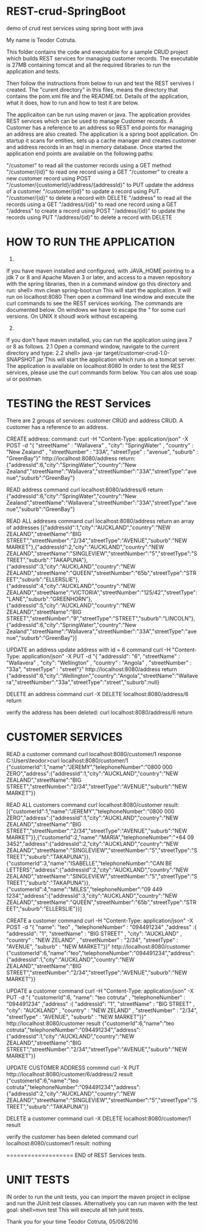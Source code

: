 # REST-crud-SpringBoot
demo of crud rest services using spring boot with java

My name is Teodor Cotruta.

This folder contains the code and executable for a sample CRUD project which 
builds REST services for managing customer records. The executable is 27MB containing 
tomcat and all the required libraries to run the application and tests. 

Then follow the instructions from below to run and test the REST servives I created.
The "curent directory" in this files, means the directory that contains the pom.xml file and the README.txt.
Details of the application, what it does, how to run and how to test it are below.

The applicaiton can be run using maven or java.
The application provides REST services which can be used to manage Customer records.
A Customer has a reference to an address so REST end points for managing an address are also created.
The application is a spring boot application. On startup it scans for entities, 
sets up a cache manager and creates customer and address records in an hsql in memory database.
Once started the application end points are available on the following paths:

"/customer" to read all the customer records using a GET method
"/customer/{id}" to read one record using a GET
"/customer" to create a new customer record using POST
"/customer/{customerId}/address/{addressId}" to PUT update the address of a customer
"/customer/{id}" to update a record using PUT. 
"/customer/{id}" to delete a record with DELETE
"/address" to read all the records using a GET
"/address/{id}" to read one record using a GET
"/address" to create a record using POST
"/address/{id}" to update the records using PUT
"/address/{id}" to delete a record with DELETE


HOW TO RUN THE APPLICATION
==========================
1. 
If you have maven installed and configured, with JAVA_HOME pointing to a jdk 7 or 8 and Apache Maven 3 or later, 
and access to a maven repository with the spring libraries, 
then in a command window go this directory and run:
shell> mvn clean spring-boot:run
This will start the application. It will run on localhost:8080
Then open a command line window and execute the curl commands to see the REST services working.
The commands are documented below. On windows we have to escape the " for some curl versions. On UNIX it shoudl work without escapeing.

2.
If you don't have maven installed, you can run the application using java 7 or 8 as follows.
2.1 Open a command window, navigate to the current directory and type:
2.2 shell> java -jar target/customer-crud-1.0-SNAPSHOT.jar
This will start the application which runs on a tomcat server.
The application is available on localhost:8080
In order to test the REST services, please use the curl commands form below. 
You can alos use soap ui or postman.



TESTING the REST Services
============================
There are 2 groups of services: customer CRUD and address CRUD.
A customer has a reference to an address. 

CREATE address:
command:
curl -H "Content-Type: application/json" -X POST -d "{ \"streetName\" : \"Wallavera\" , \"city\": \"SpringWater\" , \"country\" : \"New Zealand\" , \"streetNumber\" : \"33A\", \"streetType\" : \"avenue\", \"suburb\" : \"GreenBay\"}" http://localhost:8080/address
return:
{"addressId":6,"city":"SpringWater","country":"New Zealand","streetName":"Wallavera","streetNumber":"33A","streetType":"avenue","suburb":"GreenBay"}

READ address
command
curl localhost:8080/address/6
return
{"addressId":6,"city":"SpringWater","country":"New Zealand","streetName":"Wallavera","streetNumber":"33A","streetType":"avenue","suburb":"GreenBay"}

READ ALL addreses
command
curl localhost:8080/address
return an array of addresses
[{"addressId":1,"city":"AUCKLAND","country":"NEW ZEALAND","streetName":"BIG STREET","streetNumber":"2/34","streetType":"AVENUE","suburb":"NEW MARKET"},{"addressId":2,"city":"AUCKLAND","country":"NEW ZEALAND","streetName":"SINGLEVIEW","streetNumber":"5","streetType":"STREET","suburb":"TAKAPUNA"},{"addressId":3,"city":"AUCKLAND","country":"NEW ZEALAND","streetName":"QUEEN","streetNumber":"65b","streetType":"STREET","suburb":"ELLERSLIE"},{"addressId":4,"city":"AUCKLAND","country":"NEW ZEALAND","streetName":"VICTORIA","streetNumber":"125/42","streetType":"LANE","suburb":"GREENHORN"},{"addressId":5,"city":"AUCKLAND","country":"NEW ZEALAND","streetName":"BIG STREET","streetNumber":"9","streetType":"STREET","suburb":"LINCOLN"},{"addressId":6,"city":"SpringWater","country":"New Zealand","streetName":"Wallavera","streetNumber":"33A","streetType":"avenue","suburb":"GreenBay"}]

UPDATE an address
update address with id = 6
command
curl -H "Content-Type: application/json" -X PUT -d "{ \"addressId\": \"6\", \"streetName\" : \"Wallavera\" , \"city\": \"Wellington\" , \"country\" : \"Angola\" , \"streetNumber\" : \"33a\", \"streetType\" : \"street\"}" http://localhost:8080/address
return
{"addressId":6,"city":"Wellington","country":"Angola","streetName":"Wallavera","streetNumber":"33a","streetType":"street","suburb":null}

DELETE an address
command
curl -X DELETE localhost:8080/address/6
return

verify the address has been deleted:
curl localhost:8080/address/6
return


CUSTOMER SERVICES
====================
READ a customer
command
curl localhost:8080/customer/1
response
C:\Users\teodor>curl localhost:8080/customer/1
{"customerId":1,"name":"JEREMY","telephoneNumber":"0800 000 ZERO","address":{"addressId":1,"city":"AUCKLAND","country":"NEW ZEALAND","streetName":"BIG STREET","streetNumber":"2/34","streetType":"AVENUE","suburb":"NEW MARKET"}}


READ ALL customers
command
curl localhost:8080/customer
result:
[{"customerId":1,"name":"JEREMY","telephoneNumber":"0800 000 ZERO","address":{"addressId":1,"city":"AUCKLAND","country":"NEW ZEALAND","streetName":"BIG STREET","streetNumber":"2/34","streetType":"AVENUE","suburb":"NEW MARKET"}},{"customerId":2,"name":"MARIA","telephoneNumber":"+64 09 3452","address":{"addressId":2,"city":"AUCKLAND","country":"NEW ZEALAND","streetName":"SINGLEVIEW","streetNumber":"5","streetType":"STREET","suburb":"TAKAPUNA"}},{"customerId":3,"name":"ISABELLE","telephoneNumber":"CAN BE LETTERS","address":{"addressId":2,"city":"AUCKLAND","country":"NEW ZEALAND","streetName":"SINGLEVIEW","streetNumber":"5","streetType":"STREET","suburb":"TAKAPUNA"}},{"customerId":4,"name":"MILES","telephoneNumber":"09 449 1234","address":{"addressId":3,"city":"AUCKLAND","country":"NEW ZEALAND","streetName":"QUEEN","streetNumber":"65b","streetType":"STREET","suburb":"ELLERSLIE"}}]

CREATE a customer
command
curl -H "Content-Type: application/json" -X POST -d "{  \"name\": \"teo\" , \"telephoneNumber\" : \"094491234\" ,\"address\" :{ \"addressId\": \"1\", \"streetName\" : \"BIG STREET\" , \"city\": \"AUCKLAND\" , \"country\" : \"NEW ZELAND\" , \"streetNumber\" : \"2/34\", \"streetType\" : \"AVENUE\", \"suburb\" : \"NEW MARKET\"}}" http://localhost:8080/customer
{"customerId":6,"name":"teo","telephoneNumber":"094491234","address":{"addressId":1,"city":"AUCKLAND","country":"NEW ZEALAND","streetName":"BIG STREET","streetNumber":"2/34","streetType":"AVENUE","suburb":"NEW MARKET"}}

UPDATE a customer
command
curl -H "Content-Type: application/json" -X PUT -d "{ \"customerId\":6, \"name\": \"teo cotruta\" , \"telephoneNumber\" : \"094491234\" ,\"address\" :{ \"addressId\": \"1\", \"streetName\" : \"BIG STREET\" , \"city\": \"AUCKLAND\" , \"country\" : \"NEW ZELAND\" , \"streetNumber\" : \"2/34\", \"streetType\" : \"AVENUE\", \"suburb\" : \"NEW MARKET\"}}" http://localhost:8080/customer
result
{"customerId":6,"name":"teo cotruta","telephoneNumber":"094491234","address":{"addressId":1,"city":"AUCKLAND","country":"NEW ZEALAND","streetName":"BIG STREET","streetNumber":"2/34","streetType":"AVENUE","suburb":"NEW MARKET"}}

UPDATE CUSTOMER ADDRESS
commnd
curl  -X PUT http://localhost:8080/customer/6/address/2
result
{"customerId":6,"name":"teo cotruta","telephoneNumber":"094491234","address":{"addressId":2,"city":"AUCKLAND","country":"NEW ZEALAND","streetName":"SINGLEVIEW","streetNumber":"5","streetType":"STREET","suburb":"TAKAPUNA"}}

DELETE a customer
command
curl -X DELETE localhost:8080/customer/1
result

verify the customer has been deleted
command
curl localhost:8080/customer/1
result: nothing

===================
END of REST Services tests.

UNIT TESTS
=============
IN order to run the unit tests, you can import the maven project in eclipse and run the JUnit test classes.
Alternatively you can run maven with the test goal:
shell>mvn test
This will execute all teh junit tests.

Thank you for your time
Teodor Cotruta, 05/08/2016
